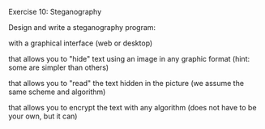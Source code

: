 Exercise 10: Steganography

Design and write a steganography program:

with a graphical interface (web or desktop)

that allows you to "hide" text using an image in any graphic format (hint: some are simpler than others)

that allows you to "read" the text hidden in the picture (we assume the same scheme and algorithm)

that allows you to encrypt the text with any algorithm (does not have to be your own, but it can)
